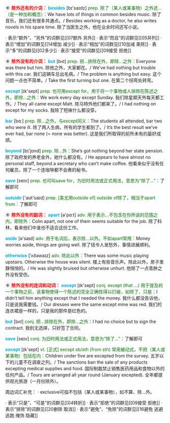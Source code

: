 ☀ <font color="red">**除外还有的介词：**</font>
<font color="sky blue">**besides**</font> [bɪ'saɪdz] 
<font color="rgb(227, 108, 9)">prep. 除了（某人或某事物）之外还…（是一种加和概念）：</font>We have lots of things in common besides music. 除了音乐，我们还有很多共通点。/ Besides working as a doctor, he also writes novels in his spare time. 除了当医生之外，他在业余时间还写小说。

· 表示“额外”、“另外”的词群见[[07额外 另外]]
· 表示“而且”的词群见[[05并列]]
· 表示“增加”的词群见[[14增加 减少]]
· 表示“相加”的词群见[[10加减 乘除]]
· 表示“多”的词群见[[02多少]]
· 表示“接受”的词群见[[09接受 拒绝]]

☀ <font color="red">**除外没有的介词：**</font>
<font color="sky blue">**but**</font> [bʌt] 
<font color="rgb(227, 108, 9)">prep. 把…排除在外，即除…之外：</font>Everyone was there but him. 除他之外，大家都在。/ We’ve had nothing but trouble with this car. 我们这辆车总出毛病。/ The problem is anything but easy. 这个问题一点也不简单。/ Take the first turning but one. 在第二个拐弯处转弯。

<font color="sky blue">**except**</font> [ɪk'sept] 
<font color="rgb(227, 108, 9)">prep. 也可用except for，用于将一个事物或人排除在陈述之外，即除…之外：</font>We work every day except Sunday. 我们除星期天外每天都工作。/ They all came except Matt. 除马特外他们都来了。/ I had nothing on except for my socks. 我除了短袜什么都没穿。

<font color="sky blue">**bar**</font> [bɑː] 
<font color="rgb(227, 108, 9)">prep. 除…之外，与except同义：</font>The students all attended, bar two who were ill. 除了两人生病，所有的学生都到了。/ It’s the best result we’ve ever had, bar none (= none was better). 这是我们所取得的前所未有的最好成绩。

<font color="sky blue">**beyond**</font> [bɪ'jɒnd] 
<font color="rgb(227, 108, 9)">prep. 除…外：</font>She’s got nothing beyond her state pension. 除了政府发的养老金外，她什么都没有。/ He appears to have almost no personal staff, beyond a secretary who can’t make coffee. 他看来似乎没有任何雇员，除了一个连咖啡都不会煮的秘书。

<font color="sky blue">**save**</font> [seɪv] 
<font color="rgb(227, 108, 9)">prep. 也可叫save for，为旧时用法或正式用法，意思为“除了…”：</font>了解即可

<font color="sky blue">**outside**</font> ['aʊt'saɪd] 
<font color="rgb(227, 108, 9)">prep. [美尤用outside of] outside of除了，相当于apart from：</font>了解即可

☀ <font color="red">**除外没有的副词：**</font>
<font color="sky blue">**apart**</font> [ə'pɑːt] 
<font color="rgb(227, 108, 9)">adv. 用于表示…不包含在你所说的范围之内，即除外：</font>Colin apart, not one of them seems suitable for the job. 除了科林，看来他们中谁也不适合这份工作。

<font color="sky blue">**aside**</font> [ə'saɪd] 
<font color="rgb(227, 108, 9)">adv. 用于名词后，表示除…以外。不如apart常用：</font>Money worries aside, things are going well. 除了钱令人发愁外，事情进展顺利。

<font color="sky blue">**otherwise**</font> ['ʌðəwaɪz] 
<font color="rgb(227, 108, 9)">adv. 除此以外：</font>There was some music playing upstairs. Otherwise the house was silent. 楼上有些音乐声。除此以外，房子里静悄悄的。/ He was slightly bruised but otherwise unhurt. 他除了一点青肿之外没有受伤。

☀ <font color="red">**除外没有的连词和动词：**</font>
<font color="sky blue">**except**</font> [ɪk'sept] 
<font color="rgb(227, 108, 9)">conj. except (that ...) 用于提及的一个事物之前，该事物使得一个陈述的完全正确性得以打破，如除了、只是：</font>I didn’t tell him anything except that I needed the money. 我什么都没告诉他，只是说我需要钱。/ Our dresses were the same except mine was red. 我们的连衣裙是一样的，只是我的那件是红色的。

<font color="sky blue">**but**</font> [bʌt] 
<font color="rgb(227, 108, 9)">conj. 把…排除在外，即除…之外：</font>I had no choice but to sign the contract. 我别无选择，只好签了合同。

<font color="sky blue">**save**</font> [seɪv] 
<font color="rgb(227, 108, 9)">conj. 为旧时用法或正式用法，意思为“除了…”：</font>了解即可

<font color="sky blue">**except**</font> [ɪk'sept] 
<font color="rgb(227, 108, 9)">vt. [正式] except sb/sth (from sth) 常用被动式，不把（某人或某事物）包括在内：</font>Children under five are excepted from the survey. 五岁以下的儿童不在调查之列。/ The sanctions ban the sale of any products excepting medical supplies and food. 国际制裁禁止销售医药用品和食物以外的任何产品。/ Tours are arranged all year round (January excepted). 全年都提供观光旅游（一月份除外）。

周边词汇补充：
· exclusive可指不包括（某人或某事物），如不算、除…外。

· 表示“只是”、“可是”的词群见[[04转折]]
· 表示“拒绝”的词群见[[09接受 拒绝]]
· 表示“排除”的词群见[[20删除 取消]]
· 表示“避免”、“免除”的词群见[[16避免 逃避 逃跑 掩饰 隐藏]]
